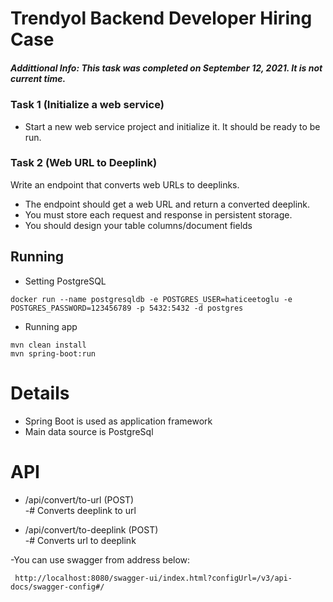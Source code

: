 # Trendyol Backend Developer Hiring Case

##### Addittional Info: This task was completed on September 12, 2021. It is not current time. 

### Task 1 (Initialize a web service)
- Start a new web service project and initialize it. It should be ready to be run.

### Task 2 (Web URL to Deeplink)
Write an endpoint that converts web URLs to deeplinks.
- The endpoint should get a web URL and return a converted deeplink.
- You must store each request and response in persistent storage.
- You should design your table columns/document fields

## Running 

- Setting PostgreSQL

```
docker run --name postgresqldb -e POSTGRES_USER=haticeetoglu -e POSTGRES_PASSWORD=123456789 -p 5432:5432 -d postgres
  ```

- Running app

```
mvn clean install
mvn spring-boot:run
  ```

# Details
- Spring Boot is used as application framework
- Main data source is PostgreSql


# API

- /api/convert/to-url     (POST)                
-# Converts deeplink to url

- /api/convert/to-deeplink      (POST)               
-# Converts url to deeplink


-You can use swagger from address below:

```
 http://localhost:8080/swagger-ui/index.html?configUrl=/v3/api-docs/swagger-config#/
  ```
